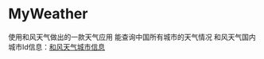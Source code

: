 # MyWeather
使用和风天气做出的一款天气应用
能查询中国所有城市的天气情况
和风天气国内城市Id信息：[和风天气城市信息](http://www.heweather.com/documents/cn-city-list)



